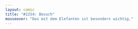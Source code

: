 ```yaml
---
layout: comic
title: "#2254: Besuch"
mouseover: "Das mit dem Elefanten ist besonders wichtig."
---
```


